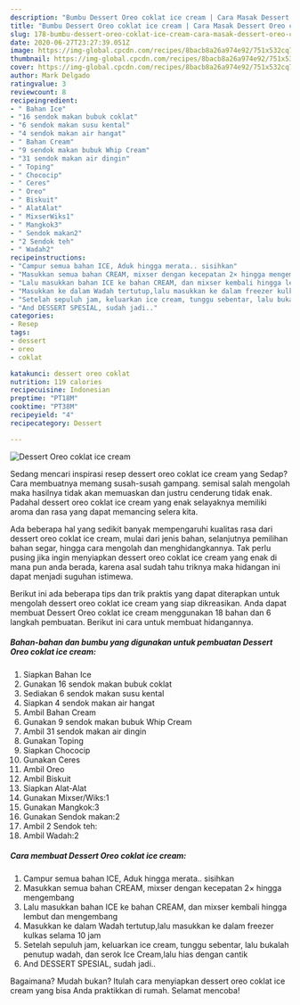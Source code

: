 ```yaml
---
description: "Bumbu Dessert Oreo coklat ice cream | Cara Masak Dessert Oreo coklat ice cream Yang Enak Banget"
title: "Bumbu Dessert Oreo coklat ice cream | Cara Masak Dessert Oreo coklat ice cream Yang Enak Banget"
slug: 178-bumbu-dessert-oreo-coklat-ice-cream-cara-masak-dessert-oreo-coklat-ice-cream-yang-enak-banget
date: 2020-06-27T23:27:39.051Z
image: https://img-global.cpcdn.com/recipes/8bacb8a26a974e92/751x532cq70/dessert-oreo-coklat-ice-cream-foto-resep-utama.jpg
thumbnail: https://img-global.cpcdn.com/recipes/8bacb8a26a974e92/751x532cq70/dessert-oreo-coklat-ice-cream-foto-resep-utama.jpg
cover: https://img-global.cpcdn.com/recipes/8bacb8a26a974e92/751x532cq70/dessert-oreo-coklat-ice-cream-foto-resep-utama.jpg
author: Mark Delgado
ratingvalue: 3
reviewcount: 8
recipeingredient:
- " Bahan Ice"
- "16 sendok makan bubuk coklat"
- "6 sendok makan susu kental"
- "4 sendok makan air hangat"
- " Bahan Cream"
- "9 sendok makan bubuk Whip Cream"
- "31 sendok makan air dingin"
- " Toping"
- " Chococip"
- " Ceres"
- " Oreo"
- " Biskuit"
- " AlatAlat"
- " MixserWiks1"
- " Mangkok3"
- " Sendok makan2"
- "2 Sendok teh"
- " Wadah2"
recipeinstructions:
- "Campur semua bahan ICE, Aduk hingga merata.. sisihkan"
- "Masukkan semua bahan CREAM, mixser dengan kecepatan 2× hingga mengembang"
- "Lalu masukkan bahan ICE ke bahan CREAM, dan mixser kembali hingga lembut dan mengembang"
- "Masukkan ke dalam Wadah tertutup,lalu masukkan ke dalam freezer kulkas selama 10 jam"
- "Setelah sepuluh jam, keluarkan ice cream, tunggu sebentar, lalu bukalah penutup wadah, dan serok Ice Cream,lalu hias dengan cantik"
- "And DESSERT SPESIAL, sudah jadi.."
categories:
- Resep
tags:
- dessert
- oreo
- coklat

katakunci: dessert oreo coklat 
nutrition: 119 calories
recipecuisine: Indonesian
preptime: "PT18M"
cooktime: "PT38M"
recipeyield: "4"
recipecategory: Dessert

---
```



![Dessert Oreo coklat ice cream](https://img-global.cpcdn.com/recipes/8bacb8a26a974e92/751x532cq70/dessert-oreo-coklat-ice-cream-foto-resep-utama.jpg)

Sedang mencari inspirasi resep dessert oreo coklat ice cream yang Sedap? Cara membuatnya memang susah-susah gampang. semisal salah mengolah maka hasilnya tidak akan memuaskan dan justru cenderung tidak enak. Padahal dessert oreo coklat ice cream yang enak selayaknya memiliki aroma dan rasa yang dapat memancing selera kita.

Ada beberapa hal yang sedikit banyak mempengaruhi kualitas rasa dari dessert oreo coklat ice cream, mulai dari jenis bahan, selanjutnya pemilihan bahan segar, hingga cara mengolah dan menghidangkannya. Tak perlu pusing jika ingin menyiapkan dessert oreo coklat ice cream yang enak di mana pun anda berada, karena asal sudah tahu triknya maka hidangan ini dapat menjadi suguhan istimewa.




Berikut ini ada beberapa tips dan trik praktis yang dapat diterapkan untuk mengolah dessert oreo coklat ice cream yang siap dikreasikan. Anda dapat membuat Dessert Oreo coklat ice cream menggunakan 18 bahan dan 6 langkah pembuatan. Berikut ini cara untuk membuat hidangannya.

<!--inarticleads1-->

##### Bahan-bahan dan bumbu yang digunakan untuk pembuatan Dessert Oreo coklat ice cream:

1. Siapkan  Bahan Ice
1. Gunakan 16 sendok makan bubuk coklat
1. Sediakan 6 sendok makan susu kental
1. Siapkan 4 sendok makan air hangat
1. Ambil  Bahan Cream
1. Gunakan 9 sendok makan bubuk Whip Cream
1. Ambil 31 sendok makan air dingin
1. Gunakan  Toping
1. Siapkan  Chococip
1. Gunakan  Ceres
1. Ambil  Oreo
1. Ambil  Biskuit
1. Siapkan  Alat-Alat
1. Gunakan  Mixser/Wiks:1
1. Gunakan  Mangkok:3
1. Gunakan  Sendok makan:2
1. Ambil 2 Sendok teh:
1. Ambil  Wadah:2




<!--inarticleads2-->

##### Cara membuat Dessert Oreo coklat ice cream:

1. Campur semua bahan ICE, Aduk hingga merata.. sisihkan
1. Masukkan semua bahan CREAM, mixser dengan kecepatan 2× hingga mengembang
1. Lalu masukkan bahan ICE ke bahan CREAM, dan mixser kembali hingga lembut dan mengembang
1. Masukkan ke dalam Wadah tertutup,lalu masukkan ke dalam freezer kulkas selama 10 jam
1. Setelah sepuluh jam, keluarkan ice cream, tunggu sebentar, lalu bukalah penutup wadah, dan serok Ice Cream,lalu hias dengan cantik
1. And DESSERT SPESIAL, sudah jadi..




Bagaimana? Mudah bukan? Itulah cara menyiapkan dessert oreo coklat ice cream yang bisa Anda praktikkan di rumah. Selamat mencoba!
